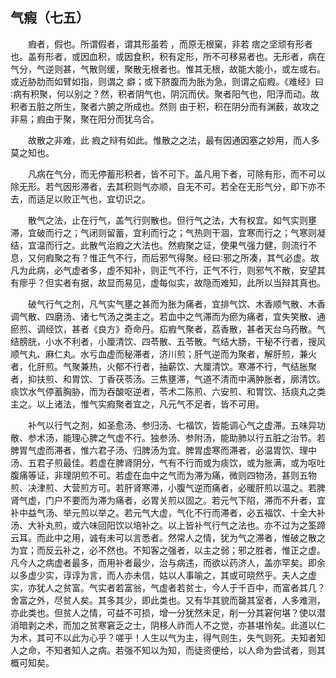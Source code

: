 ## 气瘕（七五）


&emsp;&emsp;瘕者，假也。所谓假者，谓其形虽若 ，而原无根窠，非若 痞之坚顽有形者也。盖有形者，或因血积，或因食积，积有定形，所不可移易者也。无形者，病在气分，气逆则甚，气散则缓，聚散无根者也。惟其无根，故能大能小，或左或右。或近胁肋而如臂如指，则谓之 癖；或下脐腹而为胀为急，则谓之疝瘕。《难经》曰∶病有积聚，何以别之？然，积者阴气也，阴沉而伏。聚者阳气也，阳浮而动。故积者五脏之所生，聚者六腑之所成也。然则 由于积，积在阴分而有渊薮，故攻之非易；瘕由于聚，聚在阳分而犹乌合。

&emsp;&emsp;故散之非难，此 瘕之辩有如此。惟散之之法，最有因通因塞之妙用，而人多莫之知也。

&emsp;&emsp;凡病在气分，而无停蓄形积者，皆不可下。盖凡用下者，可除有形，而不可以除无形。若气因形滞者，去其积则气亦顺，自无不可。若全在无形气分，即下亦不去，而适足以败正气也，宜切识之。

&emsp;&emsp;散气之法，止在行气，盖气行则散也。但行气之法，大有权宜。如气实则壅滞，宜破而行之；气闭则留蓄，宜利而行之；气热则干涸，宜寒而行之；气寒则凝结，宜温而行之。此散气治瘕之大法也。然瘕聚之证，使果气强力健，则流行不息，又何瘕聚之有？惟正气不行，而后邪气得聚。经曰∶邪之所凑，其气必虚。故凡为此病，必气虚者多，虚不知补，则正气不行，正气不行，则邪气不散，安望其有瘳乎？但实者有据，故显而易见，虚每似实，故隐而难知，此所以当辩其真也。

&emsp;&emsp;破气行气之剂，凡气实气壅之甚而为胀为痛者，宜排气饮、木香顺气散、木香调气散、四磨汤、诸七气汤之类主之。若血中之气滞而为瘀为痛者，宜失笑散、通瘀煎、调经饮，甚者《良方》奇命丹。疝瘕气聚者，荔香散，甚者天台乌药散。气结膀胱，小水不利者，小厘清饮、四苓散、五苓散。气结大肠，干秘不行者，搜风顺气丸、麻仁丸。水亏血虚而秘滞者，济川煎；肝气逆而为聚者，解肝煎，兼火者，化肝煎。气聚兼热，火郁不行者，抽薪饮、大厘清饮。寒滞不行，气结胀聚者，抑扶煎、和胃饮、丁香茯苓汤。三焦壅滞，气道不清而中满肿胀者，廓清饮。痰饮水气停蓄胸胁，而为吞酸呕逆者，苓术二陈煎、六安煎、和胃饮、括痰丸之类主之。以上诸法，惟气实瘕聚者宜之，凡元气不足者，皆不可用。

&emsp;&emsp;补气以行气之剂，如圣愈汤、参归汤、七福饮，皆能调心气之虚滞。五味异功散、参术汤，能理心脾之气虚不行。独参汤、参附汤，能助肺以行五脏之治节。若脾胃气虚而滞者，惟六君子汤、归脾汤为宜。脾胃虚寒而滞者，必温胃饮、理中汤、五君子煎最佳。若虚在脾肾阴分，气有不行而或为痰饮，或为胀满，或为呕吐腹痛等证，非理阴煎不可。若虚在血中之气而为滞为痛，微则四物汤，甚则五物煎、决津煎、大营煎方可。若肝肾寒滞，小腹气逆而痛者，必暖肝煎以温之。若脾肾气虚，门户不要而为滞为痛者，必胃关煎以固之。若元气下陷，滞而不升者，宜补中益气汤、举元煎以举之。若元气大虚，气化不行而滞者，必五福饮、十全大补汤、大补丸煎，或六味回阳饮以培补之。以上皆补气行气之法也。亦不过为之筌蹄云耳。而此中之用，诚有未可以言悉者。然常人之情，犹为气之滞者，惟破之散之为宜；而反云补之，必不然也。不知客之强者，以主之弱；邪之胜者，惟正之虚。凡今人之病虚者最多，而用补者最少，治与病违，而欲以药济人，盖亦罕矣。即余以多虚少实，谆谆为言，而人亦未信，姑以人事喻之，其或可晓然乎。夫人之虚实，亦犹人之贫富。气实者若富翁，气虚者若贫士，今人于千百中，而富者其几？舍富之外，尽贫人矣。其多其少，即此类也。又有华其貌而罄其室者，人多难测，亦此类也。但贫人之情，可益不可损，增一分犹然未足，削一分其窘何堪？使以潜消暗剥之术，而加之贫寒窘乏之士，阴移人祚而人不之觉，亦甚堪怜矣。此道以仁为术，其可不以此为心乎？嗟乎！人生以气为主，得气则生，失气则死。夫知者知人之命，不知者知人之病。若强不知以为知，而徒资便给，以人命为尝试者，则其概可知矣。


